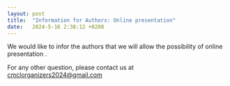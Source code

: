 ```yaml
---
layout: post
title:  "Information for Authors: Online presentation"
date:   2024-5-16 2:38:12 +0200
---
```

We would like to infor the authors that we will allow the possibility of online presentation .


For any other question, please contact us at [cmclorganizers2024@gmail.com](mailto:cmclorganizers2024@gmail.com)


